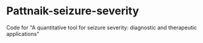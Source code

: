# Pattnaik-seizure-severity
Code for "A quantitative tool for seizure severity: diagnostic and therapeutic applications"
